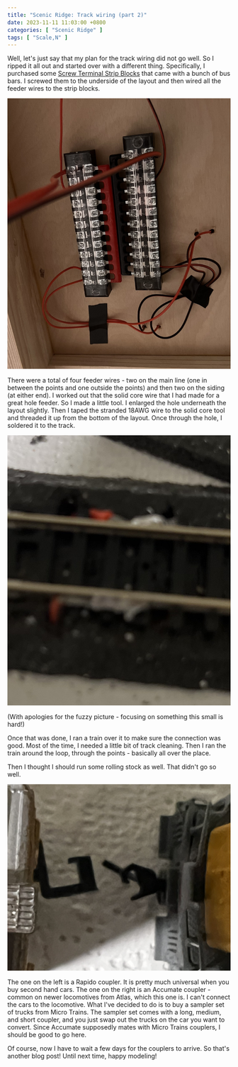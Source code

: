 ```yaml
---
title: "Scenic Ridge: Track wiring (part 2)"
date: 2023-11-11 11:03:00 +0800
categories: [ "Scenic Ridge" ]
tags: [ "Scale,N" ]
---
```


Well, let's just say that my plan for the track wiring did not go well.  So I ripped it all out and started over with a different thing.  Specifically, I purchased some [Screw Terminal Strip Blocks](https://www.amazon.com/dp/B07CLW5FPS) that came with a bunch of bus bars.  I screwed them to the underside of the layout and then wired all the feeder wires to the strip blocks.

![The strip blocks](/assets/2023/1111/IMG_2269.JPG)

There were a total of four feeder wires - two on the main line (one in between the points and one outside the points) and then two on the siding (at either end).  I worked out that the solid core wire that I had made for a great hole feeder.  So I made a little tool.  I enlarged the hole underneath the layout slightly.  Then I taped the stranded 18AWG wire to the solid core tool and threaded it up from the bottom of the layout.  Once through the hole, I soldered it to the track.

![Soldered wire](/assets/2023/1111/IMG_2270.JPG)

(With apologies for the fuzzy picture - focusing on something this small is hard!)

Once that was done, I ran a train over it to make sure the connection was good.  Most of the time, I needed a little bit of track cleaning.  Then I ran the train around the loop, through the points - basically all over the place.

Then I thought I should run some rolling stock as well.  That didn't go so well.

![The couplers](/assets/2023/1111/IMG_2268.JPG)

The one on the left is a Rapido coupler.  It is pretty much universal when you buy second hand cars.  The one on the right is an Accumate coupler - common on newer locomotives from Atlas, which this one is.  I can't connect the cars to the locomotive.  What I've decided to do is to buy a sampler set of trucks from Micro Trains.  The sampler set comes with a long, medium, and short coupler, and you just swap out the trucks on the car you want to convert.  Since Accumate supposedly mates with Micro Trains couplers, I should be good to go here.

Of course, now I have to wait a few days for the couplers to arrive.  So that's another blog post!  Until next time, happy modeling!
